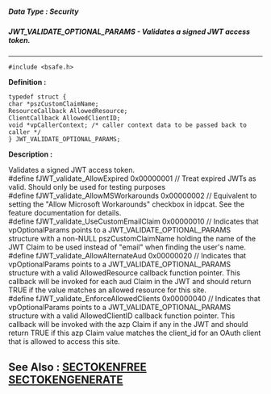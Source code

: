 ##### Data Type : Security
##### JWT_VALIDATE_OPTIONAL_PARAMS - Validates a signed JWT access token.
---
```
#include <bsafe.h>
```

**Definition :**
```
typedef struct {
char *pszCustomClaimName;
ResourceCallback AllowedResource;
ClientCallback AllowedClientID;
void *vpCallerContext; /* caller context data to be passed back to caller */ 
} JWT_VALIDATE_OPTIONAL_PARAMS;

```

**Description :**

Validates a signed JWT access token.<br>
#define fJWT_validate_AllowExpired 0x00000001 // Treat expired JWTs as valid. Should only be used for testing purposes<br>
#define fJWT_validate_AllowMSWorkarounds 0x00000002 // Equivalent to setting the &quot;Allow Microsoft Workarounds&quot; checkbox in idpcat. See the feature documentation for details.<br>
#define fJWT_validate_UseCustomEmailClaim 0x00000010 // Indicates that vpOptionalParams points to a JWT_VALIDATE_OPTIONAL_PARAMS structure with a non-NULL pszCustomClaimName holding the name of the JWT Claim to be used instead of &quot;email&quot; when finding the user's name.<br>
#define fJWT_validate_AllowAlternateAud 0x00000020 // Indicates that vpOptionalParams points to a JWT_VALIDATE_OPTIONAL_PARAMS structure with a valid AllowedResource callback function pointer. This callback will be invoked for each aud Claim in the JWT and should return TRUE if the value matches an allowed resource for this site.<br>
#define fJWT_validate_EnforceAllowedClients 0x00000040 // Indicates that vpOptionalParams points to a JWT_VALIDATE_OPTIONAL_PARAMS structure with a valid AllowedClientID callback function pointer. This callback will be invoked with the azp Claim if any in the JWT and should return TRUE if this azp Claim value matches the client_id for an OAuth client that is allowed to access this site.


**See Also :**
[SECTOKENFREE](./SECTOKENFREE)
[SECTOKENGENERATE](./SECTOKENGENERATE)
---
